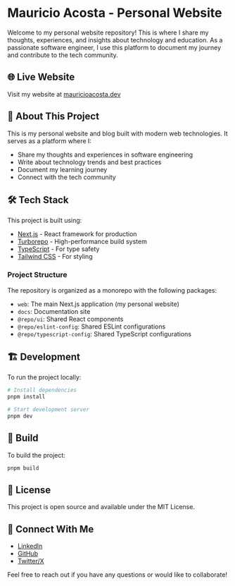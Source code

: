 # Mauricio Acosta - Personal Website

Welcome to my personal website repository! This is where I share my thoughts, experiences, and insights about technology and education. As a passionate software engineer, I use this platform to document my journey and contribute to the tech community.

## 🌐 Live Website

Visit my website at [mauricioacosta.dev](https://mauricioacosta.dev)

## 🚀 About This Project

This is my personal website and blog built with modern web technologies. It serves as a platform where I:

- Share my thoughts and experiences in software engineering
- Write about technology trends and best practices
- Document my learning journey
- Connect with the tech community

## 🛠️ Tech Stack

This project is built using:

- [Next.js](https://nextjs.org/) - React framework for production
- [Turborepo](https://turbo.build/repo) - High-performance build system
- [TypeScript](https://www.typescriptlang.org/) - For type safety
- [Tailwind CSS](https://tailwindcss.com/) - For styling

### Project Structure

The repository is organized as a monorepo with the following packages:

- `web`: The main Next.js application (my personal website)
- `docs`: Documentation site
- `@repo/ui`: Shared React components
- `@repo/eslint-config`: Shared ESLint configurations
- `@repo/typescript-config`: Shared TypeScript configurations

## 🏗️ Development

To run the project locally:

```sh
# Install dependencies
pnpm install

# Start development server
pnpm dev
```

## 🔧 Build

To build the project:

```sh
pnpm build
```

## 📝 License

This project is open source and available under the MIT License.

## 🤝 Connect With Me

- [LinkedIn](https://www.linkedin.com/in/mauriciotechdev/)
- [GitHub](https://github.com/mauricioTechDev)
- [Twitter/X](https://x.com/mauricioTechDev)

Feel free to reach out if you have any questions or would like to collaborate!
